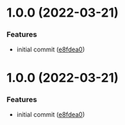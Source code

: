 # 1.0.0 (2022-03-21)


### Features

* initial commit ([e8fdea0](https://github.com/roziscoding/shiki-renderer-canvas/commit/e8fdea0ad1567451e865612df9232564cc0e614e))

# 1.0.0 (2022-03-21)


### Features

* initial commit ([e8fdea0](https://github.com/roziscoding/shiki-renderer-canvas/commit/e8fdea0ad1567451e865612df9232564cc0e614e))
